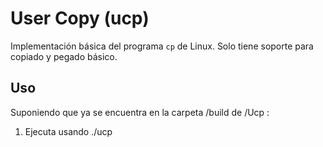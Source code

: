 # User Copy (ucp)

Implementación básica del programa `cp` de Linux. Solo tiene soporte para copiado
y pegado básico.

## Uso

Suponiendo que ya se encuentra en la carpeta /build de /Ucp :

1. Ejecuta usando ./ucp <buffsize> <src> <dest>
